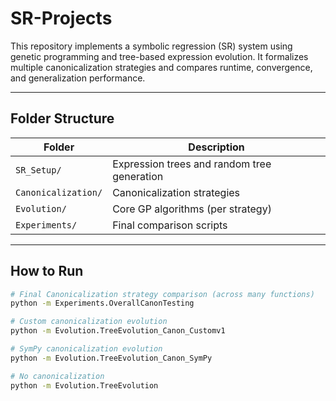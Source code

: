 # SR-Projects

This repository implements a symbolic regression (SR) system using genetic programming and tree-based expression evolution. It formalizes multiple canonicalization strategies and compares runtime, convergence, and generalization performance.

---

## Folder Structure

| Folder             | Description |
|--------------------|-------------|
| `SR_Setup/`         | Expression trees and random tree generation |
| `Canonicalization/` | Canonicalization strategies |
| `Evolution/`        | Core GP algorithms (per strategy) |
| `Experiments/`      | Final comparison scripts |

---

## How to Run

```bash
# Final Canonicalization strategy comparison (across many functions)
python -m Experiments.OverallCanonTesting

# Custom canonicalization evolution 
python -m Evolution.TreeEvolution_Canon_Customv1

# SymPy canonicalization evolution
python -m Evolution.TreeEvolution_Canon_SymPy

# No canonicalization
python -m Evolution.TreeEvolution
